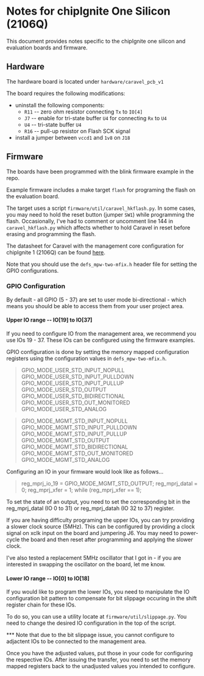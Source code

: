 # Notes for chipIgnite One Silicon (2106Q)

This document provides notes specific to the chipIgnite one silicon and evaluation boards and firmware.

## Hardware

The hardware board is located under `hardware/caravel_pcb_v1`

The board requires the following modifications:
* uninstall the following components:
  * `R11` -- zero ohm resistor connecting `Tx` to `IO[4]`
  * `J7` -- enable for tri-state buffer `U4` for connecting `Rx` to `U4`
  * `U4` -- tri-state buffer `U4`
  * `R16` -- pull-up resistor on Flash SCK signal
* install a jumper between `vccd1` and `1v8` on `J18`

## Firmware

The boards have been programmed with the blink firmware example in the repo.  

Example firmware includes a make target `flash` for programing the flash on the evaluation board.  

The target uses a script `firmware/util/caravel_hkflash.py`.  In some cases, you may need to hold the reset button (jumper `SW1`) while programming the flash.
Occasionally, I've had to comment or uncomment line 144 in `caravel_hkflash.py` which affects whether to hold Caravel in reset before erasing and programming the flash.

The datasheet for Caravel with the management core configuration for chipIgnite 1 (2106Q) can be found [here](./caravel_datasheet.pdf).

Note that you should use the `defs_mpw-two-mfix.h` header file for setting the GPIO configurations.


### GPIO Configuration

By default - all GPIO (5 - 37) are set to user mode bi-directional - which means you should be able to access them from your user project area.

#### Upper IO range -- IO[19] to IO[37]

If you need to configure IO from the management area, we recommend you use IOs 19 - 37.  These IOs can be configured using the firmware examples.   

GPIO configuration is done by setting the memory mapped configuration registers using the configuration values in `defs_mpw-two-mfix.h`.

> GPIO_MODE_USER_STD_INPUT_NOPULL
> GPIO_MODE_USER_STD_INPUT_PULLDOWN
> GPIO_MODE_USER_STD_INPUT_PULLUP
> GPIO_MODE_USER_STD_OUTPUT
> GPIO_MODE_USER_STD_BIDIRECTIONAL
> GPIO_MODE_USER_STD_OUT_MONITORED
> GPIO_MODE_USER_STD_ANALOG

> GPIO_MODE_MGMT_STD_INPUT_NOPULL
> GPIO_MODE_MGMT_STD_INPUT_PULLDOWN
> GPIO_MODE_MGMT_STD_INPUT_PULLUP
> GPIO_MODE_MGMT_STD_OUTPUT
> GPIO_MODE_MGMT_STD_BIDIRECTIONAL
> GPIO_MODE_MGMT_STD_OUT_MONITORED
> GPIO_MODE_MGMT_STD_ANALOG

Configuring an IO in your firmware would look like as follows...

> reg_mprj_io_19 = GPIO_MODE_MGMT_STD_OUTPUT;
> reg_mprj_datal = 0;
> reg_mprj_xfer = 1;
> while (reg_mprj_xfer == 1);

To set the state of an output, you need to set the corresponding bit in the reg_mprj_datal (IO 0 to 31) or reg_mprj_datah (IO 32 to 37) register.

If you are having difficulty programing the upper IOs, you can try providing a slower clock source (5MHz).
 This can be configured by providing a clock signal on xclk input on the board and jumpering J6.  You may need to power-cycle the board and then reset after programming and applying the slower clock.

I've also tested a replacement 5MHz oscillator that I got in - if you are interested in swapping the oscillator on the board, let me know.

#### Lower IO range -- IO[0] to IO[18]

If you would like to program the lower IOs, you need to manipulate the IO configuration bit pattern to compensate for bit slippage occuring in the shift register chain for these IOs.  

To do so, you can use a utility locate at `firmware/util/slippage.py`.  You need to change the desired IO configuration in the top of the script.  

*** Note that due to the bit slippage issue, you cannot configure to adjactent IOs to be connected to the management area.

Once you have the adjusted values, put those in your code for configuring the respective IOs.  After issuing the transfer, you need to set the memory mapped registers back to the unadjusted values you intended to configure.
